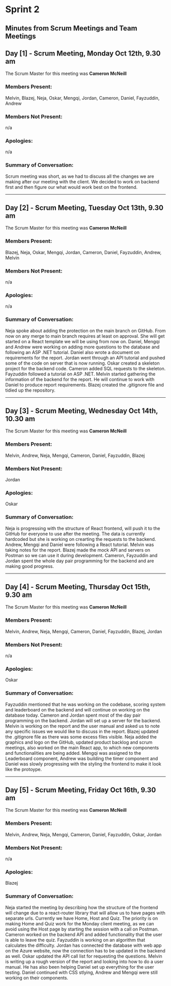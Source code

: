 # Sprint 2
## Minutes from Scrum Meetings and Team Meetings

## Day [1] - Scrum Meeting, Monday Oct 12th, 9.30 am
The Scrum Master for this meeting was **Cameron McNeill**

### Members Present:
Melvin, Blazej, Neja, Oskar, Mengqi, Jordan, Cameron, Daniel, Fayzuddin, Andrew

### Members Not Present:
n/a

### Apologies:
n/a

### Summary of Conversation:
Scrum meeting was short, as we had to discuss all the changes we are making after our meeting with the client. We decided to work on backend first and then figure our what would work best on the frontend.

---

## Day [2] - Scrum Meeting, Tuesday Oct 13th, 9.30 am
The Scrum Master for this meeting was **Cameron McNeill**

### Members Present:
Blazej, Neja, Oskar, Mengqi, Jordan, Cameron, Daniel, Fayzuddin, Andrew, Melvin

### Members Not Present:
n/a

### Apologies:
n/a

### Summary of Conversation:
Neja spoke about adding the protection on the main branch on GitHub. From now on any merge to main branch requires at least on approval. She will get started on a React template we will be using from now on. Daniel, Mengqi and Andrew were working on adding more questions to the database and following an ASP .NET tutorial. Daniel also wrote a document on requirements for the report. Jordan went through an API tutorial and pushed some of the code on server that is now running. Oskar created a skeleton project for the backend code. Cameron added SQL requests to the skeleton. Fayzuddin followed a tutorial on ASP .NET. Melvin started gathering the information of the backend for the report. He will continue to work with Daniel to produce report requirements. Blazej created the .gitignore file and tidied up the repository.


---

## Day [3] - Scrum Meeting, Wednesday Oct 14th, 10.30 am
The Scrum Master for this meeting was **Cameron McNeill**

### Members Present:
Melvin, Andrew, Neja, Mengqi, Cameron, Daniel, Fayzuddin, Blazej

### Members Not Present:
Jordan

### Apologies:
Oskar

### Summary of Conversation:
Neja is progressing with the structure of React frontend, will push it to the GitHub for everyone to use after the meeting. The data is currently hardcoded but she is working on crearting the requests to the backend. Andrew, Mengqi and Daniel were following a React tutorial. Melvin was taking notes for the report. Blazej made the mock API and servers on Postman so we can use it during development. Cameron, Fayzuddin and Jordan spent the whole day pair programming for the backend and are making good progress.


---

## Day [4] - Scrum Meeting, Thursday Oct 15th, 9.30 am
The Scrum Master for this meeting was **Cameron McNeill**

### Members Present:
Melvin, Andrew, Neja, Mengqi, Cameron, Daniel, Fayzuddin, Blazej, Jordan

### Members Not Present:
n/a

### Apologies:
Oskar

### Summary of Conversation:
Fayzuddin mentioned that he was working on the codebase, scoring system and leaderboard on the backend and will continue on working on the database today. Cameron and Jordan spent most of the day pair programming on the backend. Jordan will set up a server for the backend. Melvin is working on the report and the user manual and asked us to note any specific issues we would like to discuss in the report. Blazej updated the .gitignore file as there was some excess files visible. Neja added the graphics and logo on the GitHub, updated product backlog and scrum meetings, also worked on the main React app, to which new components and functionalities are being added. Mengqi was assigned to the Leaderboard component, Andrew was building the timer component and Daniel was slowly progressing with the styling the frontend to make it look like the protoype.


---

## Day [5] - Scrum Meeting, Friday Oct 16th, 9.30 am
The Scrum Master for this meeting was **Cameron McNeill**

### Members Present:
Melvin, Andrew, Neja, Mengqi, Cameron, Daniel, Fayzuddin, Oskar, Jordan

### Members Not Present:
n/a

### Apologies:
Blazej

### Summary of Conversation:
Neja started the meeting by describing how the structure of the frontend will change due to a react-router library that will allow us to have pages with separate urls. Currently we have Home, Host and Quiz. The priority is on making Home and Quiz work for the Monday client meeting, as we can avoid using the Host page by starting the session with a call on Postman. Cameron worked on the backend API and added functionality that the user is able to leave the quiz. Fayzuddin is working on an algorithm that calculates the difficulty. Jordan has connected the database with web app on the Azure website, now the connection has to be updated in the backend as well. Oskar updated the API call list for requesting the questions. Melvin is writing up a rough version of the report and looking into how to do a user manual. He has also been helping Daniel set up everything for the user testing. Daniel continued with CSS stlying, Andrew and Mengqi were still working on their components.


